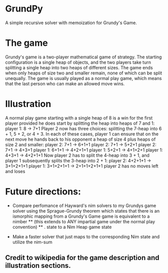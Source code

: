# GrundPy
A simple recursive solver with memoization for Grundy's Game. 
# The game
Grundy's game is a two-player mathematical game of strategy. The starting configuration is a single heap of objects, and the two players take turn splitting a single heap into two heaps of different sizes. The game ends when only heaps of size two and smaller remain, none of which can be split unequally. The game is usually played as a normal play game, which means that the last person who can make an allowed move wins. 
# Illustration
A normal play game starting with a single heap of 8 is a win for the first player provided he does start by splitting the heap into heaps of 7 and 1: 
  player 1: 8 → 7+1
Player 2 now has three choices: splitting the 7-heap into 6 + 1, 5 + 2, or 4 + 3. In each of these cases, player 1 can ensure that on the next move he hands back to his opponent a heap of size 4 plus heaps of size 2 and smaller: 
  player 2: 7+1   → 6+1+1        player 2: 7+1   → 5+2+1        player 2: 7+1   → 4+3+1
  player 1: 6+1+1 → 4+2+1+1      player 1: 5+2+1 → 4+1+2+1      player 1: 4+3+1 → 4+2+1+1
Now player 2 has to split the 4-heap into 3 + 1, and player 1 subsequently splits the 3-heap into 2 + 1: 
  player 2: 4+2+1+1   → 3+1+2+1+1
  player 1: 3+1+2+1+1 → 2+1+1+2+1+1
  player 2 has no moves left and loses
# Future directions:
* Compare perfomance of Hayward's nim solvers to my Grundys game solver using the Sprague-Grundy theorem which states that there is an ismorphic mapping from a Grundy's Game game is equivalent to a nimber ** (this extends to ANY impartial game under the normal play convention) ** .  state to a Nim Heap game state

* Make a faster solver that just maps to the corresponding Nim state and utilize the nim-sum 
## Credit to wikipedia for the game description and illustration sections. 
